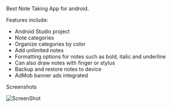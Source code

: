 Best Note Taking App for android.

Features include:
+ Android Studio project
+ Note categories
+ Organize categories by color
+ Add unlimited notes
+ Formatting options for notes such as bold, italic and underline
+ Can also draw notes with finger or stylus
+ Backup and restore notes to device
+ AdMob banner ads integrated


Screenshots

![ScreenShot](https://raw.github.com/{tasfiqulghani}/{MakeNotes/screenshots1)
